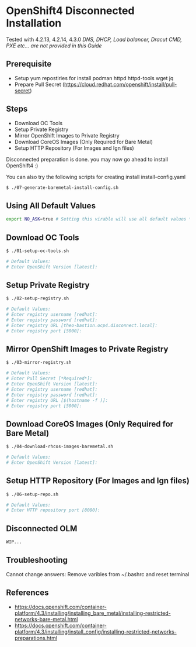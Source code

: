 # OpenShift4 Disconnected Installation 
Tested with 4.2.13, 4.2.14, 4.3.0
*DNS, DHCP, Load balancer, Dracut CMD, PXE etc... are not provided in this Guide*

## Prerequisite
- Setup yum repostiries for install podman httpd httpd-tools wget jq
- Prepare Pull Secret (https://cloud.redhat.com/openshift/install/pull-secret)
## Steps
- Download OC Tools
- Setup Private Registry
- Mirror OpenShift Images to Private Registry
- Download CoreOS Images (Only Required for Bare Metal)
- Setup HTTP Repository (For Images and Ign files)

Disconnected preparation is done. you may now go ahead to install OpenShift4 :)

You can also try the following scripts for creating install install-config.yaml
```bash
$ ./07-generate-baremetal-install-config.sh
```

## Using All Default Values
```bash
export NO_ASK=true # Setting this virable will use all default values *Pull Secret Still Required*
```
## Download OC Tools
```bash
$ ./01-setup-oc-tools.sh

# Default Values:
# Enter OpenShift Version [latest]:
```
## Setup Private Registry
```bash
$ ./02-setup-registry.sh

# Default Values:
# Enter registry username [redhat]:
# Enter registry password [redhat]:
# Enter registry URL [theo-bastion.ocp4.disconnect.local]:
# Enter registry port [5000]:
```
## Mirror OpenShift Images to Private Registry
```bash
$ ./03-mirror-registry.sh

# Default Values:
# Enter Pull Secret [*Required*]:
# Enter OpenShift Version [latest]:
# Enter registry username [redhat]:
# Enter registry password [redhat]:
# Enter registry URL [$(hostname -f )]:
# Enter registry port [5000]:
```
## Download CoreOS Images (Only Required for Bare Metal)
```bash
$ ./04-download-rhcos-images-baremetal.sh

# Default Values:
# Enter OpenShift Version [latest]:
```
## Setup HTTP Repository (For Images and Ign files)
```bash
$ ./06-setup-repo.sh

# Default Values:
# Enter HTTP repository port [8080]:
```
## Disconnected OLM
```bash
WIP...
```
## Troubleshooting
Cannot change answers:
Remove varibles from ~/.bashrc and reset terminal
## References
- https://docs.openshift.com/container-platform/4.3/installing/installing_bare_metal/installing-restricted-networks-bare-metal.html
- https://docs.openshift.com/container-platform/4.3/installing/install_config/installing-restricted-networks-preparations.html
